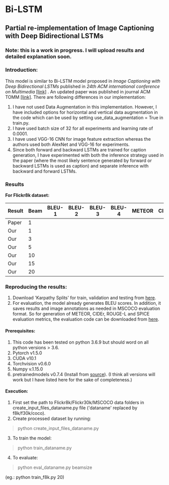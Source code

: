# Bi-LSTM
## Partial re-implementation of Image Captioning with Deep Bidirectional LSTMs

### Note: this is a work in progress. I will upload results and detailed explanation soon.

### Introduction:
This model is similar to Bi-LSTM model proposed in _Image Captioning with Deep Bidirectional LSTMs_ published in _24th ACM international conference on Multimedia_ [[link]](https://dl.acm.org/doi/abs/10.1145/2964284.2964299) . An updated paper was published in journal ACM TOMM [[link]](https://dl.acm.org/doi/abs/10.1145/3115432).
There are following differences in our implementation:
1. I have not used Data Augmentation in this implementation. However, I have included options for horizontal and vertical data augmentation in the code which can be used by setting use_data_augmentation = True in train.py.
2. I have used batch size of 32 for all experiments and learning rate of 0.0001.
3. I have used VGG-16 CNN for image feature extraction whereas the authors used both AlexNet and VGG-16 for experiments.
4. Since both forward and backward LSTMs are trained for caption generation, I have experimented with both the inference strategy used in the paper (where the most likely sentence generated by forward or backward LSTMs is used as caption) and separate inference with backward and forward LSTMs.

### Results

**For Flickr8k dataset:**

|Result |Beam | BLEU-1 | BLEU-2 | BLEU-3| BLEU-4| METEOR | CIDEr | SPICE | ROUGE-L |
|---|---|---|---|---|---|---|---|---|---|
|Paper | 1 |  |  |  |  | |  |  |  |
|Our | 1 |  |  |  |  | |  |  |  |
|Our | 3 |  |  |  |  | |  |  |  |
|Our | 5 |  |  |  |  | |  |  |  |
|Our | 10 |  |  |  |  | |  |  |  |
|Our | 15 |  |  |  |  | |  |  |  |
|Our | 20 |  |  |  |  | |  |  |  |

### Reproducing the results:
1. Download 'Karpathy Splits' for train, validation and testing from [here](http://cs.stanford.edu/people/karpathy/deepimagesent/caption_datasets.zip).
2. For evaluation, the model already generates BLEU scores. In addition, it saves results and image annotations as needed in MSCOCO evaluation format. So for generation of METEOR, CIDEr, ROUGE-L and SPICE evaluation metrics, the evaluation code can be downloaded from [here](https://github.com/cocodataset/cocoapi/tree/master/PythonAPI).

#### Prerequisites:
1. This code has been tested on python 3.6.9 but should word on all python versions > 3.6.
2. Pytorch v1.5.0
3. CUDA v10.1
4. Torchvision v0.6.0
5. Numpy v.1.15.0
6. pretrainedmodels v0.7.4 (Install from [source](https://github.com/Cadene/pretrained-models.pytorch.git)). (I think all versions will work but I have listed here for the sake of completeness.)


#### Execution:
1. First set the path to Flickr8k/Flickr30k/MSCOCO data folders in create_input_files_dataname.py file ('dataname' replaced by f8k/f30k/coco).
2. Create processed dataset by running: 
> python create_input_files_dataname.py

3. To train the model:
> python train_dataname.py

4. To evaluate: 
> python eval_dataname.py beamsize 

(eg.: python train_f8k.py 20)


